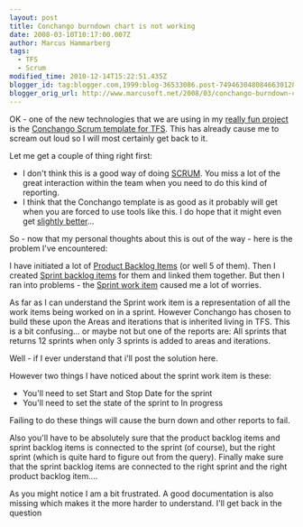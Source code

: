 ```yaml
---
layout: post
title: Conchango burndown chart is not working
date: 2008-03-10T10:17:00.007Z
author: Marcus Hammarberg
tags:
  - TFS
  - Scrum
modified_time: 2010-12-14T15:22:51.435Z
blogger_id: tag:blogger.com,1999:blog-36533086.post-7494630480846630128
blogger_orig_url: http://www.marcusoft.net/2008/03/conchango-burndown-char-not-showing.html
---
```


OK - one of the new technologies that we are using in my [really fun
project](http://marcushammarberg.blogspot.com/2008/03/focus-or-not.html)
is the [Conchango Scrum template for TFS](http://scrumforteamsystem.com/).
This has already cause me to scream out loud so I will most certainly
get back to it.

Let me get a couple of thing right first:

- I don't think this is a good way of doing
  [SCRUM](http://scrumforteamsystem.com/processguidance/v2/Scrum/Scrum.aspx).
  You miss a lot of the great interaction within the team when you
  need to do this kind of reporting.
- I think that the Conchango template is as good as
  it probably will get when you are forced to use tools like this. I
  do hope that it might even get [slightly
  better](http://www.codeplex.com/scrumdashboard)...

So - now that my personal thoughts about this is out of the way - here
is the problem I've encountered:

I have initiated a lot of [Product
Backlog
Items](http://scrumforteamsystem.com/processguidance/v2/Artefacts/ProductBacklog/UsingTeamExplorerWithTheProductBacklog.aspx)
(or well 5 of them). Then I created [Sprint backlog
items](http://scrumforteamsystem.com/processguidance/v2/Process/SprintPlanning/SprintPlanningWithScrumfTS.aspx)
for them and linked them together. But then I ran into problems - the
[Sprint work
item](http://scrumforteamsystem.com/processguidance/v2/Process/TheSprint/SprintsWithScrumForTeamSystem.aspx)
caused me a lot of worries.

As far as I can understand the Sprint work item is a representation of
all the work items being worked on in a sprint. However Conchango has
chosen to build these upon the
Areas and iterations that is inherited living in TFS. This is a
bit confusing... or maybe not but one of the reports are: All sprints
that returns 12 sprints when only 3 sprints is added to areas and
iterations.

Well - if I ever understand that i'll post the solution here.

However two things I have noticed about the sprint work item is these:

- You'll need to set Start and Stop Date for the sprint
- You'll need to set the state of the sprint to In progress

Failing to do these things will cause the burn down and other reports to
fail.

Also you'll have to be absolutely sure that the product
backlog items and sprint backlog items is connected to the sprint (of
course), but the right sprint (which is quite hard to figure out from
the query). Finally make sure that the sprint backlog items are
connected to the right sprint and the right product backlog item....

As you might notice I am a bit frustrated. A good documentation is also
missing which makes it the more harder to understand. I'll get back in
the question
